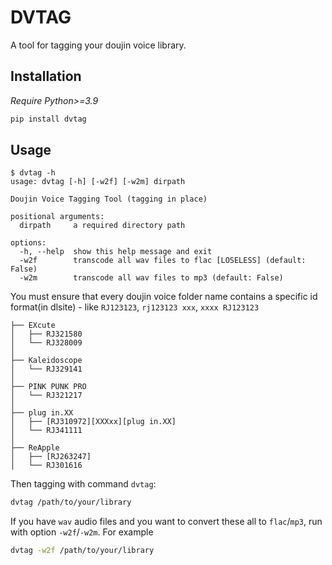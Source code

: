 # DVTAG

A tool for tagging your doujin voice library.

## Installation

*Require Python>=3.9*

```bash
pip install dvtag
```

## Usage

```
$ dvtag -h
usage: dvtag [-h] [-w2f] [-w2m] dirpath

Doujin Voice Tagging Tool (tagging in place)

positional arguments:
  dirpath     a required directory path

options:
  -h, --help  show this help message and exit
  -w2f        transcode all wav files to flac [LOSELESS] (default: False)
  -w2m        transcode all wav files to mp3 (default: False)
```

You must ensure that every doujin voice folder name contains a specific id format(in dlsite) - like `RJ123123`, `rj123123 xxx`, `xxxx RJ123123`

```
├── EXcute
│   ├── RJ321580
│   └── RJ328009
│
├── Kaleidoscope
│   └── RJ329141
│
├── PINK PUNK PRO
│   └── RJ321217
│
├── plug in.XX
│   ├── [RJ310972][XXXxx][plug in.XX]
│   └── RJ341111
│
├── ReApple
│   ├── [RJ263247]
│   └── RJ301616
```

Then tagging with command `dvtag`:

```bash
dvtag /path/to/your/library
```

If you have `wav` audio files and you want to convert these all to `flac`/`mp3`, run with option `-w2f`/`-w2m`. For example

```bash
dvtag -w2f /path/to/your/library
```